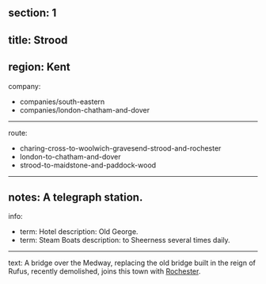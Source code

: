 section: 1
----
title: Strood
----
region: Kent
----
company:
- companies/south-eastern
- companies/london-chatham-and-dover
----
route:
- charing-cross-to-woolwich-gravesend-strood-and-rochester
- london-to-chatham-and-dover
- strood-to-maidstone-and-paddock-wood
----
notes: A telegraph station.
----
info:
- term: Hotel
  description: Old George.
- term: Steam Boats
  description: to Sheerness several times daily.
----
text: A bridge over the Medway, replacing the old bridge built in the reign of Rufus, recently demolished, joins this town with [Rochester](/stations/rochester).
